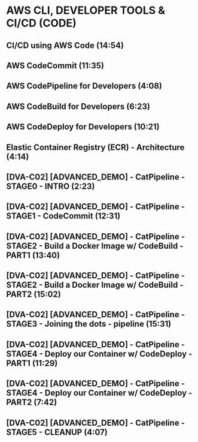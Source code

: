 # AWS CLI, DEVELOPER TOOLS & CI/CD (CODE)

## CI/CD using AWS Code (14:54)

## AWS CodeCommit (11:35)

## AWS CodePipeline for Developers (4:08)

## AWS CodeBuild for Developers (6:23)

## AWS CodeDeploy for Developers (10:21)

## Elastic Container Registry (ECR) - Architecture (4:14)

## [DVA-C02] [ADVANCED_DEMO] - CatPipeline - STAGE0 - INTRO (2:23)

## [DVA-C02] [ADVANCED_DEMO] - CatPipeline - STAGE1 - CodeCommit (12:31)

## [DVA-C02] [ADVANCED_DEMO] - CatPipeline - STAGE2 - Build a Docker Image w/ CodeBuild - PART1 (13:40)

## [DVA-C02] [ADVANCED_DEMO] - CatPipeline - STAGE2 - Build a Docker Image w/ CodeBuild - PART2 (15:02)

## [DVA-C02] [ADVANCED_DEMO] - CatPipeline - STAGE3 - Joining the dots - pipeline (15:31)

## [DVA-C02] [ADVANCED_DEMO] - CatPipeline - STAGE4 - Deploy our Container w/ CodeDeploy - PART1 (11:29)

## [DVA-C02] [ADVANCED_DEMO] - CatPipeline - STAGE4 - Deploy our Container w/ CodeDeploy - PART2 (7:42)

## [DVA-C02] [ADVANCED_DEMO] - CatPipeline - STAGE5 - CLEANUP (4:07)
